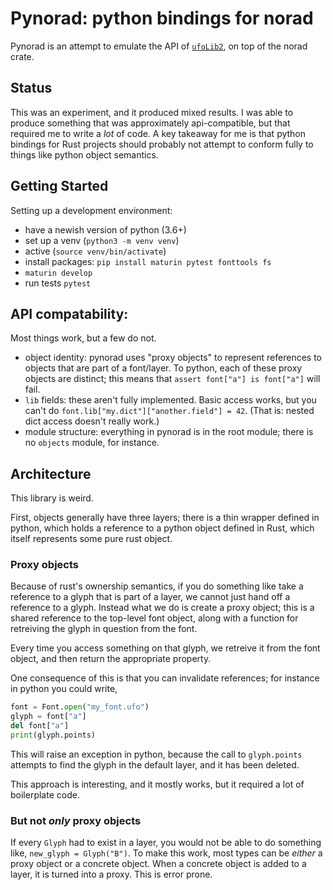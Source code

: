 # Pynorad: python bindings for norad

Pynorad is an attempt to emulate the API of [`ufoLib2`], on top of the norad
crate.

## Status

This was an experiment, and it produced mixed results. I was able to produce
something that was approximately api-compatible, but that required me to write a
*lot* of code. A key takeaway for me is that python bindings for Rust projects
should probably not attempt to conform fully to things like python object
semantics.

## Getting Started

Setting up a development environment:

- have a newish version of python (3.6+)
- set up a venv (`python3 -m venv venv`)
- active (`source venv/bin/activate`)
- install packages: `pip install maturin pytest fonttools fs`
- `maturin develop`
- run tests `pytest`

## API compatability:

Most things work, but a few do not.

- object identity: pynorad uses "proxy objects" to represent references to
objects that are part of a font/layer. To python, each of these proxy objects
are distinct; this means that `assert font["a"] is font["a"]` will fail.
- `lib` fields: these aren't fully implemented. Basic access works, but you
  can't do `font.lib["my.dict"]["another.field"] = 42`. (That is: nested dict
  access doesn't really work.)
- module structure: everything in pynorad is in the root module; there is no
  `objects` module, for instance.

[`ufoLib2`]: https://ufolib2.readthedocs.io/en/latest/#

## Architecture

This library is weird.

First, objects generally have three layers; there is a thin wrapper defined in
python, which holds a reference to a python object defined in Rust, which itself
represents some pure rust object.

### Proxy objects

Because of rust's ownership semantics, if you do something like take a reference
to a glyph that is part of a layer, we cannot just hand off a reference to a
glyph. Instead what we do is create a proxy object; this is a shared reference
to the top-level font object, along with a function for retreiving the glyph in
question from the font.

Every time you access something on that glyph, we retreive it from the font
object, and then return the appropriate property.

One consequence of this is that you can invalidate references; for instance in
python you could write,

```python
font = Font.open("my_font.ufo")
glyph = font["a"]
del font["a"]
print(glyph.points)
```

This will raise an exception in python, because the call to `glyph.points`
attempts to find the glyph in the default layer, and it has been deleted.

This approach is interesting, and it mostly works, but it required a lot of
boilerplate code.


### But not *only* proxy objects

If every `Glyph` had to exist in a layer, you would not be able to do something
like, `new_glyph = Glyph("B")`. To make this work, most types can be *either* a
proxy object or a concrete object. When a concrete object is added to a layer,
it is turned into a proxy. This is error prone.
